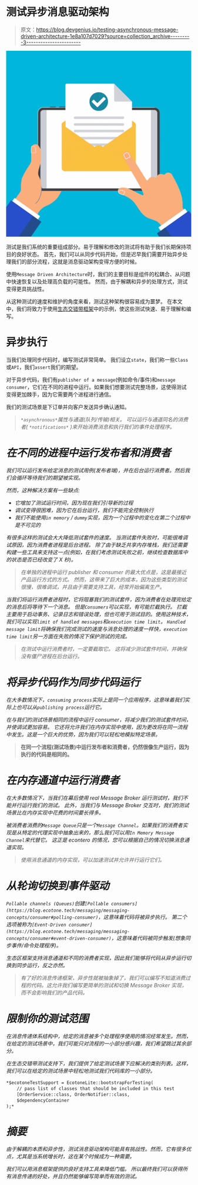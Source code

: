 # 测试异步消息驱动架构

> 原文：<https://blog.devgenius.io/testing-asynchronous-message-driven-architecture-1e8a107d7029?source=collection_archive---------3----------------------->

![](img/9cb1f82e79f56bbbd12cf18def2efd12.png)

测试是我们系统的重要组成部分。易于理解和修改的测试将有助于我们长期保持项目的良好状态。
首先，我们可以从同步代码开始，但是迟早我们需要开始异步处理我们的部分流程，这就是消息驱动架构变得方便的时候。

使用`Message Driven Architecture`时，我们的主要目标是组件的松耦合、从问题中快速恢复以及处理高负载的可能性。
然而，由于解耦和异步的处理方式，测试变得更具挑战性。

从这种测试的速度和维护的角度来看，测试这种架构很容易成为噩梦。
在本文中，我们将致力于使用[生态交错带框架](https://blog.ecotone.tech/)中的示例，使这些测试快速、易于理解和编写。

# 异步执行

当我们处理同步代码时，编写测试非常简单。
我们设立`state`，我们称一些`Class`或`API`，我们`assert`我们的期望。

对于异步代码，我们有`publisher of a message`(例如命令/事件)和`message consumer`，它们在不同的进程中运行。如果我们想要测试完整场景，这使得测试变得更加棘手，因为它需要两个进程进行通信。

我们的测试场景是下订单并向客户发送异步确认通知。

> *`*asynchronous*`*属性与通道(队列/传输)相关。
> 可以运行与通道同名的消费者(* `*notifications*` *)来开始消费消息和执行我们的事件处理程序。**

# *在不同的进程中运行发布者和消费者*

*我们可以运行发布给定消息的测试用例(发布者端)，并在后台运行消费者。然后我们会循环等待我们的期望被实现。*

*然而，这种解决方案有一些缺点:*

*   *它增加了测试运行时间，因为现在我们引导新的过程*
*   *调试变得很困难，因为它在后台运行，我们不能完全控制执行*
*   *我们不能使用`in memory` / `dummy`实现，因为一个过程中的变化在第二个过程中是不可见的*

*有很多这样的测试会大大降低测试套件的速度。
当测试套件失败时，可能很难调试原因，因为消费者进程是后台进程。
除了由于缺乏共享内存堆栈，我们还需要构建一些工具来支持这一点(例如，在我们考虑测试失败之前，继续检查数据库中的状态是否已经改变了 X 秒)。*

> *在单独的进程中运行 publisher 和 consumer 的最大优点是，这是最接近产品运行方式的方式。
> 然而，这带来了巨大的成本，因为这些类型的测试很慢，很难调试，并且由于需要支持工具，经常开始偏离生产。*

*当我们将运行消费者进程时，它将阻塞我们的测试套件，因为消费者在处理完给定的消息后将等待下一个消息。
但是`Consumers`可以实现，有可能拦截执行。
拦截主要用于启动事务、记录日志和错误处理，但也可用于测试目的。使用这种技术，我们可以实现`limit of handled messages`和`execution time limit`。
`Handled message limit`将确保我们完成测试的速度与消息处理的速度一样快，`execution time limit`另一方面在失败的情况下保护测试的完成。*

> *在测试中运行消费者时，一定要截取它。
> 这将减少测试套件时间，并确保没有僵尸进程在后台运行。*

# *将异步代码作为同步代码运行*

*在大多数情况下，`consuming process`实际上是同一个应用程序，这意味着我们实际上也可以从`publishing process`运行它。*

*在与我们的测试场景相同的流程中运行 consumer，将减少我们的测试套件时间，并使调试更加容易。
它还将允许我们在内存实现中使用，因为更改将在同一流程中发生。这是一个巨大的优势，因为我们可以轻松地模拟特定场景。*

> **在同一个流程(测试场景)中运行发布者和消费者，仍然很像生产运行，因为执行的代码是相同的。**

# *在内存通道中运行消费者*

*在大多数情况下，当我们在幕后使用 real Message Broker 运行测试时，我们不能并行运行我们的测试。
此外，当我们与 Message Broker 交互时，我们的测试场景比在内存实现中花费的时间要长得多。*

*被消费者消费的`Message Queue`只是一个`Message Channel`。如果我们的消费者实现是从特定的代理实现中抽象出来的，那么我们可以用`In Memory Message Channel`来代替它。
这正是 econtero 的情况，您可以根据自己的情况切换消息通道实现。*

> *使用消息通道的内存实现，可以加速测试并允许并行运行它们。*

# *从轮询切换到事件驱动*

*`Pollable channels (Queues)`创建`[Pollable consumers](https://blog.ecotone.tech/messaging/messaging-concepts/consumer#polling-consumer)`，这意味着代码将被异步执行。
第二个选项被称为`[Event-Driven consumer](https://blog.ecotone.tech/messaging/messaging-concepts/consumer#event-driven-consumer)`，这意味着代码被同步触发(想象同步事件/命令处理程序)。*

*生态区框架支持消息通道和不同的消费者实现，因此我们能够将代码从异步运行切换到同步运行，反之亦然。*

> *有了好的消息传递框架，异步性就被抽象掉了，我们可以编写不知道消费过程的代码。这允许我们编写更简单的测试和切换 Message Broker 实现，而不会影响我们的产品代码。*

# *限制你的测试范围*

*在消息传递体系结构中，给定的消息被多个处理程序使用的情况经常发生。然而，在给定的测试场景中，我们可能只对流程的一小部分感兴趣，我们希望跳过其余部分。*

*在生态交错带测试支持下，我们提供了给定测试场景下应解决的类别列表。这样，我们可以在给定的测试场景中轻松地测试我们代码库的一小部分。*

```
*$ecotoneTestSupport = EcotoneLite::bootstrapForTesting(
	// pass list of classes that should be included in this test
    [OrderService::class, OrderNotifier::class,
    $dependencyContainer
);*
```

# *摘要*

*由于解耦的本质和异步性，测试消息驱动架构可能具有挑战性。然而，它有很多优点，尤其是当系统增长时，这在某个时候成为一种需要。*

*我们可以用消息框架提供的良好支持工具来降低门槛。
所以最终我们可以获得所有消息传递的好处，并且仍然能够编写简单而有效的测试。*